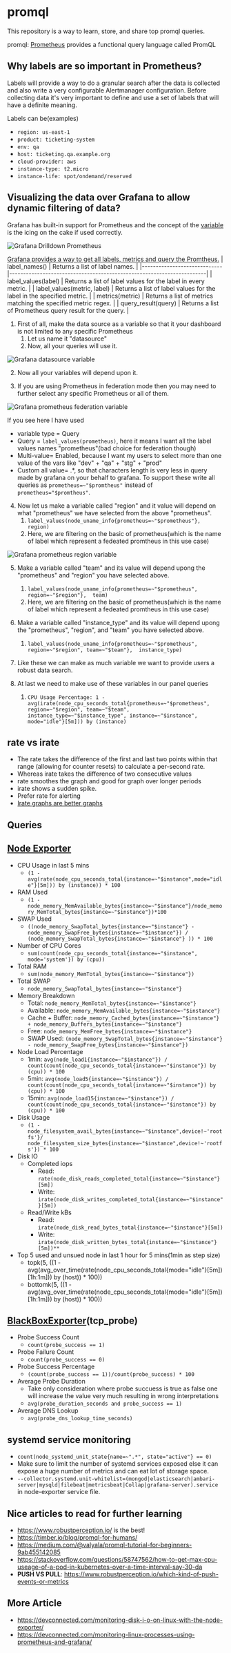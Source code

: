 # promql
This repository is a way to learn, store, and share top promql queries.

promql: [Prometheus](https://prometheus.io/) provides a functional query language called PromQL

## **Why labels are so important in Prometheus?**
Labels will provide a way to do a granular search after the data is collected and also write a very configurable Alertmanager configuration. Before collecting data it's very important to define and use a set of labels that will have a definite meaning.

Labels can be(examples)
- `region: us-east-1`
- `product: ticketing-system`
- `env: qa`
- `host: ticketing.qa.example.org`
- `cloud-provider: aws`
- `instance-type: t2.micro`
- `instance-life: spot/ondemand/reserved`

## Visualizing the data over Grafana to allow dynamic filtering of data?

Grafana has built-in support for Prometheus and the concept of the [variable]((https://grafana.com/docs/grafana/latest/variables/templates-and-variables/)) is the icing on the cake if used correctly.

![Grafana Drilldown Prometheus](https://github.com/shubhamc183/promql/blob/master/media/grfana_drill_down_prometheus.png?raw=true)

[Grafana provides a way to get all labels, metrics and query the Promtheus.](https://grafana.com/docs/grafana/latest/features/datasources/prometheus/#query-variable)
| label_names()               | Returns a list of label names.                                        |
|-----------------------------|-----------------------------------------------------------------------|
| label_values(label)         | Returns a list of label values for the label in every metric.         |
| label_values(metric, label) | Returns a list of label values for the label in the specified metric. |
| metrics(metric)             | Returns a list of metrics matching the specified metric regex.        |
| query_result(query)         | Returns a list of Prometheus query result for the query.              |

1. First of all, make the data source as a variable so that it your dashboard is not limited to any specific Prometheus
   1. Let us name it "datasource"
   2. Now, all your queries will use it.

![Grafana datasource variable](https://github.com/shubhamc183/promql/blob/master/media/datasource.png?raw=true)

2. Now all your variables will depend upon it.

3. If you are using Prometheus in federation mode then you may need to further select any specific Prometheus or all of them.

![Grafana prometheus federation variable](https://github.com/shubhamc183/promql/blob/master/media/prometheus_ferderation_var.png?raw=true)

If you see here I have used
- variable type = Query
- Query = `label_values(prometheus)`, here it means I want all the label values names "prometheus"(bad choice for federation though) 
- Multi-value= Enabled, because I want my users to select more than one value of the vars like "dev" + "qa" + "stg" + "prod"
- Custom all value= .*, so that characters length is very less in query made by grafana on your behalf to grafana. To support these write all queries as `prometheus=~"$promtheus"` instead of `prometheus="$promtheus"`.

4. Now let us make a variable called "region" and it value will depend on what "prometheus" we have selected from the above "prometheus".
   1. `label_values(node_uname_info{prometheus=~"$prometheus"}, region)`
   2. Here, we are filtering on the basic of prometheus(which is the name of label which represent a fedeated promtheus in this use case)

![Grafana prometheus region variable](https://github.com/shubhamc183/promql/blob/master/media/region_var.png?raw=true)

5. Make a variable called "team" and its value will depend upong the "prometheus" and "region" you have selected above.
   1. `label_values(node_uname_info{prometheus=~"$prometheus", region=~"$region"},  team)`
   2. Here, we are filtering on the basic of prometheus(which is the name of label which represent a fedeated promtheus in this use case)

6. Make a variable called "instance_type" and its value will depend upong the "prometheus", "region", and "team" you have selected above.
   1. `label_values(node_uname_info{prometheus=~"$prometheus", region=~"$region", team=~"$team"},  instance_type)`

7. Like these we can make as much variable we want to provide users a robust data search.

8. At last we need to make use of these variables in our panel queries
   1. `CPU Usage Percentage: 1 - avg(irate(node_cpu_seconds_total{prometheus=~"$prometheus", region=~"$region", team=~"$team",  instance_type=~"$instance_type", instance=~"$instance", mode="idle"}[5m])) by (instance)`

## rate vs irate
  - The rate takes the difference of the first and last two points within that range (allowing for counter resets) to calculate a per-second rate.
  - Whereas irate takes the difference of two consecutive values
  - rate smoothes the graph and good for graph over longer periods
  - irate shows a sudden spike.
  - Prefer rate for alerting
  - [Irate graphs are better graphs](https://www.robustperception.io/irate-graphs-are-better-graphs)

## Queries

## [Node Exporter](https://github.com/prometheus/node_exporter)
- CPU Usage in last 5 mins
  - `(1 - avg(rate(node_cpu_seconds_total{instance=~"$instance",mode="idle"}[5m])) by (instance)) * 100`
- RAM Used
  - `(1 - node_memory_MemAvailable_bytes{instance=~"$instance"}/node_memory_MemTotal_bytes{instance=~"$instance"})*100`
- SWAP Used
  - `((node_memory_SwapTotal_bytes{instance=~"$instance"} - node_memory_SwapFree_bytes{instance=~"$instance"}) / (node_memory_SwapTotal_bytes{instance=~"$instance"} )) * 100`
- Number of CPU Cores
  - `sum(count(node_cpu_seconds_total{instance=~"$instance", mode='system'}) by (cpu))`
- Total RAM
  - `sum(node_memory_MemTotal_bytes{instance=~"$instance"})`
- Total SWAP
  - `node_memory_SwapTotal_bytes{instance=~"$instance"}`
- Memory Breakdown
  - Total: `node_memory_MemTotal_bytes{instance=~"$instance"}`
  - Available: `node_memory_MemAvailable_bytes{instance=~"$instance"}`
  - Cache + Buffer: `node_memory_Cached_bytes{instance=~"$instance"} + node_memory_Buffers_bytes{instance=~"$instance"}`
  - Free: `node_memory_MemFree_bytes{instance=~"$instance"}`
  - SWAP Used: `(node_memory_SwapTotal_bytes{instance=~"$instance"} - node_memory_SwapFree_bytes{instance=~"$instance"})`
- Node Load Percentage
  - 1min: `avg(node_load1{instance=~"$instance"}) / count(count(node_cpu_seconds_total{instance=~"$instance"}) by (cpu)) * 100`
  - 5min: `avg(node_load5{instance=~"$instance"}) / count(count(node_cpu_seconds_total{instance=~"$instance"}) by (cpu)) * 100`
  - 15min: `avg(node_load15{instance=~"$instance"}) / count(count(node_cpu_seconds_total{instance=~"$instance"}) by (cpu)) * 100`
- Disk Usage
  - `(1 - node_filesystem_avail_bytes{instance=~"$instance",device!~'rootfs'}/ node_filesystem_size_bytes{instance=~"$instance",device!~'rootfs'}) * 100`
- Disk IO
  - Completed iops
    - Read: `rate(node_disk_reads_completed_total{instance=~"$instance"}[5m])`
    - Write: `irate(node_disk_writes_completed_total{instance=~"$instance"}[5m])`
  - Read/Write kBs
    - Read: `irate(node_disk_read_bytes_total{instance=~"$instance"}[5m])`
    - Write: `irate(node_disk_written_bytes_total{instance=~"$instance"}[5m])**`
- Top 5 used and unsued node in last 1 hour for 5 mins(1min as step size)
  - topk(5, ((1 - avg(avg_over_time(rate(node_cpu_seconds_total{mode="idle"}[5m])[1h:1m])) by (host)) * 100))
  - bottomk(5, ((1 - avg(avg_over_time(rate(node_cpu_seconds_total{mode="idle"}[5m])[1h:1m])) by (host)) * 100))

## [BlackBoxExporter](https://github.com/prometheus/blackbox_exporter)(tcp_probe)
- Probe Success Count
  - `count(probe_success == 1)`
- Probe Failure Count
  - `count(probe_success == 0)`
- Probe Success Percentage
  - `(count(probe_success == 1))/count(probe_success) * 100`
- Average Probe Duration
  - Take only consideration where probe succuess is true as false one will increase the value very much resulting in wrong interpretations
  - `avg(probe_duration_seconds and probe_success == 1)`
- Average DNS Lookup
  - `avg(probe_dns_lookup_time_seconds)`

## systemd service monitoring
- `count(node_systemd_unit_state{name=~".*", state="active"} == 0)`
- Make sure to limit the number of systemd services exposed else it can expose a huge number of metrics and can eat lot of storage space.
- `--collector.systemd.unit-whitelist=(mongod|elasticsearch|ambari-server|mysqld|filebeat|metricsbeat|Collap|grafana-server).service` in node-exporter service file.

## Nice articles to read for further learning
- https://www.robustperception.io/ is the best!
- https://timber.io/blog/promql-for-humans/
- https://medium.com/@valyala/promql-tutorial-for-beginners-9ab455142085
- https://stackoverflow.com/questions/58747562/how-to-get-max-cpu-useage-of-a-pod-in-kubernetes-over-a-time-interval-say-30-da
- **PUSH VS PULL**: https://www.robustperception.io/which-kind-of-push-events-or-metrics

## More Article
- https://devconnected.com/monitoring-disk-i-o-on-linux-with-the-node-exporter/
- https://devconnected.com/monitoring-linux-processes-using-prometheus-and-grafana/
